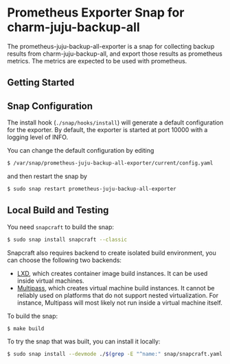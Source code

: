 # Prometheus Exporter Snap for charm-juju-backup-all

The prometheus-juju-backup-all-exporter is a snap for collecting backup results
from charm-juju-backup-all, and export those results as prometheus metrics. The
metrics are expected to be used with prometheus.

## Getting Started

## Snap Configuration

The install hook (`./snap/hooks/install`) will generate a default configuration
for the exporter. By default, the exporter is started at port 10000 with a
logging level of INFO.

You can change the default configuration by editing

```bash
$ /var/snap/prometheus-juju-backup-all-exporter/current/config.yaml
```

and then restart the snap by

```bash
$ sudo snap restart prometheus-juju-backup-all-exporter
```

## Local Build and Testing

You need `snapcraft` to build the snap:

```bash
$ sudo snap install snapcraft --classic
```

Snapcraft also requires backend to create isolated build environment, you can
choose the following two backends:

- [LXD](https://linuxcontainers.org/lxd/introduction/), which creates container
  image build instances. It can be used inside virtual machines.
- [Multipass](https://multipass.run/), which creates virtual machine build
  instances. It cannot be reliably used on platforms that do not support nested
  virtualization. For instance, Multipass will most likely not run inside a
  virtual machine itself.

To build the snap:

```bash
$ make build
```

To try the snap that was built, you can install it locally:

```bash
$ sudo snap install --devmode ./$(grep -E "^name:" snap/snapcraft.yaml | awk '{print $2}').snap
```
